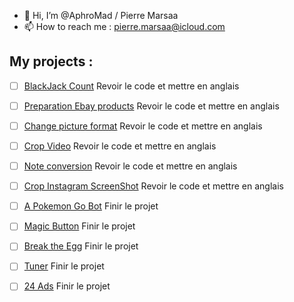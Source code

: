 - 👋 Hi, I’m @AphroMad / Pierre Marsaa
- 📫 How to reach me : pierre.marsaa@icloud.com


## My projects : 
- [ ] [BlackJack Count](https://github.com/AphroMad/Blackjack_count "BlackJack") Revoir le code et mettre en anglais 
- [ ] [Preparation Ebay products](https://github.com/AphroMad/Prepa_photo_produit "Preparation Ebay products") Revoir le code et mettre en anglais 
- [ ] [Change picture format](https://github.com/AphroMad/JPG-to-PNG "Format") Revoir le code et mettre en anglais 
- [ ] [Crop Video](https://github.com/AphroMad/Croping_video "CropVideo") Revoir le code et mettre en anglais 
- [ ] [Note conversion](https://github.com/AphroMad/Piano-Guitar-Ukulele-Conversion "Note conversion ") Revoir le code et mettre en anglais 
- [ ] [Crop Instagram ScreenShot](https://github.com/AphroMad/Crop-Instagram "Crop Instagram ScreenShot") Revoir le code et mettre en anglais 
- [ ] [A Pokemon Go Bot](https://github.com/AphroMad/PoGo-Adb "PoGo Bot") Finir le projet 
- [ ] [Magic Button](https://github.com/AphroMad/Magic-Button "Magic Button") Finir le projet 
- [ ] [Break the Egg](https://github.com/AphroMad/Break-the-Egg "Break the Egg") Finir le projet 
- [ ] [Tuner](https://github.com/AphroMad/Tuner "Click me") Finir le projet 
- [ ] [24 Ads](https://github.com/AphroMad/24Ads "Click me") Finir le projet 


